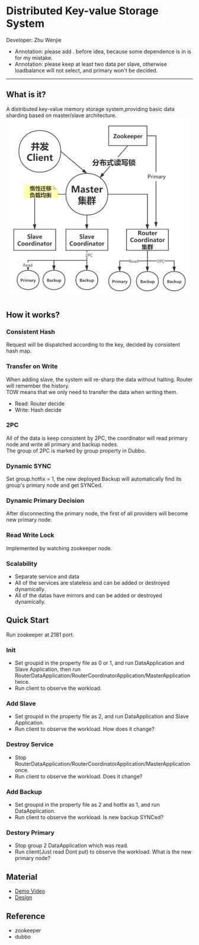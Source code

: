 # Distributed Key-value Storage System
Developer: Zhu Wenjie   
- Annotation: please add . before idea, because some dependence is in is for my mistake.
- Annotation: please keep at least two data per slave, otherwise loadbalance will not select, and primary won't be decided.

- - - 
## What is it?
A distributed key-value memory storage system,providing basic data sharding based on master/slave architecture.  
![avatar](./ARCH.png)

## How it works?
### Consistent Hash
Request will be dispatched according to the key, decided by consistent hash map.
### Transfer on Write
When adding slave, the system will re-sharp the data without halting. Router will remember the history.  
TOW means that we only need to transfer the data when writing them.
- Read: Router decide
- Write: Hash decide
### 2PC
All of the data is keep consistent by 2PC, the coordinator will read primary node and write all primary and backup nodes.  
The group of 2PC is marked by group property in Dubbo.
### Dynamic SYNC
Set group.hotfix = 1, the new deployed Backup will automatically find its group's primary node and get SYNCed.
### Dynamic Primary Decision
After disconnecting the primary node, the first of all providers will become new primary node.
### Read Write Lock
Implemented by watching zookeeper node.
### Scalability
- Separate service and data
- All of the services are stateless and can be added or destroyed dynamically. 
- All of the datas have mirrors and can be added or destroyed dynamically.

## Quick Start
Run zookeeper at 2181 port.
### Init
- Set groupid in the property file as 0 or 1, and run DataApplication and Slave Application, then run RouterDataApplication/RouterCoordinatorApplication/MasterApplication twice.  
- Run client to observe the workload.
### Add Slave
- Set groupid in the property file as 2, and run DataApplication and Slave Application.
- Run client to observe the workload. How does it change?

### Destroy Service
- Stop RouterDataApplication/RouterCoordinatorApplication/MasterApplication once.
- Run client to observe the workload. Does it change?

### Add Backup
- Set groupid in the property file as 2 and hotfix as 1, and run DataApplication.
- Run client to observe the workload. Is new backup SYNCed?

### Destory Primary
- Stop group 2 DataApplication which was read.
- Run client(Just read Dont put) to observe the workload. What is the new primary node?

## Material
- [Demo Video](https://www.zhihu.com/zvideo/1261856862208352256)
- [Design](https://zhuanlan.zhihu.com/p/153227894)

## Reference
- zookeeper
- dubbo



